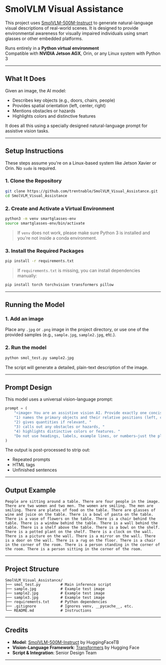 #  SmolVLM Visual Assistance

This project uses [SmolVLM-500M-Instruct](https://huggingface.co/HuggingFaceTB/SmolVLM-500M-Instruct) to generate natural-language visual descriptions of real-world scenes. It is designed to provide environmental awareness for visually impaired individuals using smart glasses or other embedded platforms.

 Runs entirely in a **Python virtual environment**  
 Compatible with **NVIDIA Jetson AGX**, Orin, or any Linux system with Python 3

---

##  What It Does

Given an image, the AI model:
- Describes key objects (e.g., doors, chairs, people)
- Provides spatial orientation (left, center, right)
- Mentions obstacles or hazards
- Highlights colors and distinctive features

It does all this using a specially designed natural-language prompt for assistive vision tasks.

---

##  Setup Instructions

These steps assume you're on a Linux-based system like Jetson Xavier or Orin. No `sudo` is required.

### 1. Clone the Repository

```bash
git clone https://github.com/trentnable/SmolVLM_Visual_Assistance.git
cd SmolVLM_Visual_Assistance
```

### 2. Create and Activate a Virtual Environment

```bash
python3 -m venv smartglasses-env
source smartglasses-env/bin/activate
```

>  If `venv` does not work, please make sure Python 3 is installed and you're not inside a conda environment.

### 3. Install the Required Packages

```bash
pip install -r requirements.txt
```

>  If `requirements.txt` is missing, you can install dependencies manually:

```bash
pip install torch torchvision transformers pillow
```

---

##  Running the Model

### 1. Add an image

Place any `.jpg` or `.png` image in the project directory, or use one of the provided samples (e.g., `sample.jpg`, `sample2.jpg`, etc.).

### 2. Run the model

```bash
python smol_test.py sample2.jpg
```

The script will generate a detailed, plain-text description of the image.

---

##  Prompt Design

This model uses a universal vision-language prompt:

```python
prompt = (
    "<image> You are an assistive vision AI. Provide exactly one concise paragraph that: "
    "1) names the primary objects and their relative positions (left, center, right), "
    "2) gives quantities if relevant, "
    "3) calls out any obstacles or hazards, "
    "4) highlights distinctive colors or features. "
    "Do not use headings, labels, example lines, or numbers—just the plain description."
)
```

The output is post-processed to strip out:
- Repeated prompts
- HTML tags
- Unfinished sentences

---

##  Output Example

```
People are sitting around a table. There are four people in the image. There are two women and two men. The women are smiling. The men are smiling. There are plates of food on the table. There are glasses of wine and juice on the table. There is a bowl of pasta on the table. There is a vase of flowers on the table. There is a chair behind the table. There is a window behind the table. There is a wall behind the table. There is a shelf above the table. There is a bowl on the shelf. There is a potted plant on the shelf. There is a clock on the wall. There is a picture on the wall. There is a mirror on the wall. There is a door on the wall. There is a rug on the floor. There is a chair in the corner of the room. There is a person standing in the corner of the room. There is a person sitting in the corner of the room.
```

---

##  Project Structure

```
SmolVLM_Visual_Assistance/
├── smol_test.py         # Main inference script
├── sample.jpg           # Example test image
├── sample2.jpg          # Example test image
├── sample3.jpg          # Example test image
├── requirements.txt     # Python dependencies
├── .gitignore           # Ignores venv, __pycache__, etc.
└── README.md            # Instructions
```

---

##  Credits

- **Model**: [SmolVLM-500M-Instruct](https://huggingface.co/HuggingFaceTB/SmolVLM-500M-Instruct) by HuggingFaceTB  
- **Vision-Language Framework**: [Transformers](https://github.com/huggingface/transformers) by Hugging Face  
- **Script & Integration**: Senior Design Team

---

